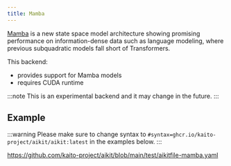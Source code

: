 ```yaml
---
title: Mamba
---
```


[Mamba](https://github.com/state-spaces/mamba) is a new state space model architecture showing promising performance on information-dense data such as language modeling, where previous subquadratic models fall short of Transformers.

This backend:
- provides support for Mamba models
- requires CUDA runtime

:::note
This is an experimental backend and it may change in the future.
:::

## Example

:::warning
Please make sure to change syntax to `#syntax=ghcr.io/kaito-project/aikit/aikit:latest` in the examples below.
:::

https://github.com/kaito-project/aikit/blob/main/test/aikitfile-mamba.yaml
